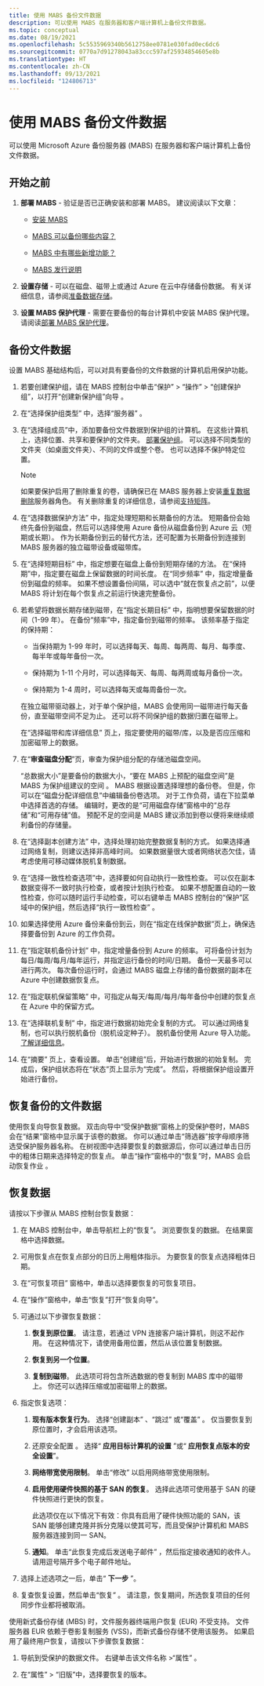 ```yaml
---
title: 使用 MABS 备份文件数据
description: 可以使用 MABS 在服务器和客户端计算机上备份文件数据。
ms.topic: conceptual
ms.date: 08/19/2021
ms.openlocfilehash: 5c5535969340b5612758ee0781e030fad0ec6dc6
ms.sourcegitcommit: 0770a7d91278043a83ccc597af25934854605e8b
ms.translationtype: HT
ms.contentlocale: zh-CN
ms.lasthandoff: 09/13/2021
ms.locfileid: "124806713"
---
```

# <a name="back-up-file-data-with-mabs"></a>使用 MABS 备份文件数据

可以使用 Microsoft Azure 备份服务器 (MABS) 在服务器和客户端计算机上备份文件数据。

## <a name="before-you-start"></a>开始之前

1. **部署 MABS** - 验证是否已正确安装和部署 MABS。 建议阅读以下文章：

   - [安装 MABS](backup-azure-microsoft-azure-backup.md)

   - [MABS 可以备份哪些内容？](backup-mabs-protection-matrix.md)

   - [MABS 中有哪些新增功能？](backup-mabs-whats-new-mabs.md)

   - [MABS 发行说明](backup-mabs-release-notes-v3.md)

1. **设置存储** - 可以在磁盘、磁带上或通过 Azure 在云中存储备份数据。 有关详细信息，请参阅[准备数据存储](/system-center/dpm/plan-long-and-short-term-data-storage?view=sc-dpm-2019&preserve-view=trus)。

1. **设置 MABS 保护代理** - 需要在要备份的每台计算机中安装 MABS 保护代理。 请阅读[部署 MABS 保护代理](backup-azure-microsoft-azure-backup.md)。

## <a name="back-up-file-data"></a>备份文件数据

设置 MABS 基础结构后，可以对具有要备份的文件数据的计算机启用保护功能。

1. 若要创建保护组，请在 MABS 控制台中单击“保护” > “操作” > “创建保护组”，以打开“创建新保护组”向导   。

1. 在“选择保护组类型”  中，选择“服务器”  。

1. 在“选择组成员”中，添加要备份文件数据到保护组的计算机。 在这些计算机上，选择位置、共享和要保护的文件夹。  [部署保护组](backup-support-matrix-mabs-dpm.md)。 可以选择不同类型的文件夹（如桌面文件夹）、不同的文件或整个卷。 也可以选择不保护特定位置。

   >[!NOTE]
   > 如果要保护启用了删除重复的卷，请确保已在 MABS 服务器上安装[重复数据删除](/windows-server/storage/data-deduplication/install-enable)服务器角色。 有关删除重复的详细信息，请参阅[支持矩阵](backup-support-matrix-mabs-dpm.md#deduplicated-volumes-support)。   

1. 在“选择数据保护方法”  中，指定处理短期和长期备份的方法。 短期备份会始终先备份到磁盘，然后可以选择使用 Azure 备份从磁盘备份到 Azure 云（短期或长期）。 作为长期备份到云的替代方法，还可配置为长期备份到连接到 MABS 服务器的独立磁带设备或磁带库。

1. 在“选择短期目标”  中，指定想要在磁盘上备份到短期存储的方法。  在“保持期”中，指定要在磁盘上保留数据的时间长度。 在“同步频率”  中，指定增量备份到磁盘的频率。 如果不想设置备份间隔，可以选中“就在恢复点之前”，以便 MABS 将计划在每个恢复点之前运行快速完整备份。

1. 若希望将数据长期存储到磁带，在“指定长期目标”  中，指明想要保留数据的时间（1-99 年）。 在备份“频率”中，指定备份到磁带的频率。 该频率基于指定的保持期：

   - 当保持期为 1-99 年时，可以选择每天、每周、每两周、每月、每季度、每半年或每年备份一次。

   - 保持期为 1-11 个月时，可以选择每天、每周、每两周或每月备份一次。

   - 保持期为 1-4 周时，可以选择每天或每周备份一次。

   在独立磁带驱动器上，对于单个保护组，MABS 会使用同一磁带进行每天备份，直至磁带空间不足为止。 还可以将不同保护组的数据归置在磁带上。

   在“选择磁带和库详细信息”  页上，指定要使用的磁带/库，以及是否应压缩和加密磁带上的数据。

1. 在“**审查磁盘分配**”页，审查为保护组分配的存储池磁盘空间。

   “总数据大小”是要备份的数据大小，“要在 MABS 上预配的磁盘空间”是 MABS 为保护组建议的空间 。 MABS 根据设置选择理想的备份卷。 但是，你可以在“磁盘分配详细信息”中编辑备份卷选项。 对于工作负荷，请在下拉菜单中选择首选的存储。 编辑时，更改的是“可用磁盘存储”窗格中的“总存储”和“可用存储”值。 预配不足的空间是 MABS 建议添加到卷以便将来继续顺利备份的存储量。

1. 在“选择副本创建方法”  中，选择处理初始完整数据复制的方式。  如果选择通过网络复制，则建议选择非高峰时间。 如果数据量很大或者网络状态欠佳，请考虑使用可移动媒体脱机复制数据。

1. 在“选择一致性检查选项”中，选择要如何自动执行一致性检查。 可以仅在副本数据变得不一致时执行检查，或者按计划执行检查。 如果不想配置自动的一致性检查，你可以随时运行手动检查，可以右键单击 MABS 控制台的“保护”区域中的保护组，然后选择“执行一致性检查” 。

1. 如果选择使用 Azure 备份来备份到云，则在“指定在线保护数据”页上，确保选择要备份到 Azure 的工作负荷。

1. 在“指定联机备份计划”  中，指定增量备份到 Azure 的频率。 可将备份计划为每日/每周/每月/每年运行，并指定运行备份的时间/日期。 备份一天最多可以进行两次。 每次备份运行时，会通过 MABS 磁盘上存储的备份数据的副本在 Azure 中创建数据恢复点。

1. 在“指定联机保留策略”  中，可指定从每天/每周/每月/每年备份中创建的恢复点在 Azure 中的保留方式。

1. 在“选择联机复制”  中，指定进行数据初始完全复制的方式。 可以通过网络复制，也可以执行脱机备份（脱机设定种子）。 脱机备份使用 Azure 导入功能。 [了解详细信息](./backup-azure-backup-import-export.md)。

1. 在“摘要”  页上，查看设置。 单击“创建组”后，开始进行数据的初始复制。 完成后，保护组状态将在“状态”页上显示为“完成”。 然后，将根据保护组设置开始进行备份。

## <a name="recover-backed-up-file-data"></a>恢复备份的文件数据

使用恢复向导恢复数据。 双击向导中“受保护数据”窗格上的受保护卷时，MABS 会在“结果”窗格中显示属于该卷的数据。 你可以通过单击“筛选器”按字母顺序筛选受保护服务器名称。 在树视图中选择要恢复的数据源后，你可以通过单击日历中的粗体日期来选择特定的恢复点。 单击“操作”窗格中的“恢复”时，MABS 会启动恢复作业 。

## <a name="recover-data"></a>恢复数据
请按以下步骤从 MABS 控制台恢复数据：

1. 在 MABS 控制台中，单击导航栏上的“恢复”。 浏览要恢复的数据。 在结果窗格中选择数据。

1. 可用恢复点在恢复点部分的日历上用粗体指示。 为要恢复的恢复点选择粗体日期。

1. 在“可恢复项目”  窗格中，单击以选择要恢复的可恢复项目。

1. 在“操作”窗格中，单击“恢复”打开“恢复向导”。

1. 可通过以下步骤恢复数据：

   1. **恢复到原位置**。 请注意，若通过 VPN 连接客户端计算机，则这不起作用。 在这种情况下，请使用备用位置，然后从该位置复制数据。

   1. **恢复到另一个位置**。

   1. **复制到磁带**。 此选项可将包含所选数据的卷复制到 MABS 库中的磁带上。 你还可以选择压缩或加密磁带上的数据。

1. 指定恢复选项：

   1. **现有版本恢复行为**。 选择“创建副本”  、“跳过”  或“覆盖”  。 仅当要恢复到原位置时，才会启用该选项。

   1. 还原安全配置  。 选择“ **应用目标计算机的设置** ”或“ **应用恢复点版本的安全设置**”。

   1. **网络带宽使用限制**。 单击“修改”  以启用网络带宽使用限制。

   1. **启用使用硬件快照的基于 SAN 的恢复**。 选择此选项可使用基于 SAN 的硬件快照进行更快的恢复。
      
      此选项仅在以下情况下有效：你具有启用了硬件快照功能的 SAN，该 SAN 能够创建克隆并拆分克隆以使其可写，而且受保护计算机和 MABS 服务器连接到同一 SAN。

   1. **通知**。 单击“此恢复完成后发送电子邮件”  ，然后指定接收通知的收件人。 请用逗号隔开多个电子邮件地址。

1. 选择上述选项之一后，单击“ **下一步** ”。

1. 复查恢复设置，然后单击“恢复”  。 请注意，恢复期间，所选恢复项目的任何同步作业都将被取消。

使用新式备份存储 (MBS) 时，文件服务器终端用户恢复 (EUR) 不受支持。 文件服务器 EUR 依赖于卷影复制服务 (VSS)，而新式备份存储不使用该服务。 如果启用了最终用户恢复，请按以下步骤恢复数据：

1. 导航到受保护的数据文件。 右键单击该文件名称 >“属性”  。

1. 在“属性” > “旧版”中，选择要恢复的版本。